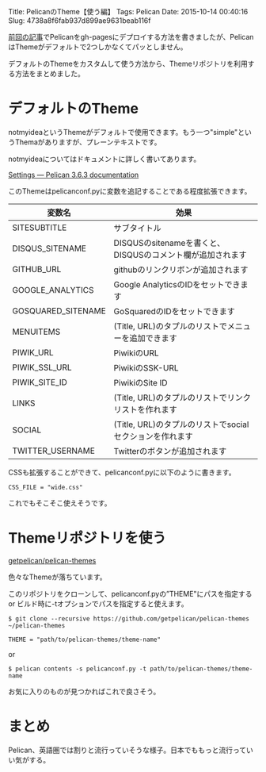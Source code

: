 Title: PelicanのTheme【使う編】
Tags: Pelican
Date: 2015-10-14 00:40:16
Slug: 4738a8f6fab937d899ae9631beab116f

[前回の記事](http://blog.muuny-blue.info/64517d8435994992e682b3e4aa0a0661.html "Pelicanでブログを始める最初の一歩")でPelicanをgh-pagesにデプロイする方法を書きましたが、PelicanはThemeがデフォルトで2つしかなくてパッとしません。

デフォルトのThemeをカスタムして使う方法から、Themeリポジトリを利用する方法をまとめました。

# デフォルトのTheme

notmyideaというThemeがデフォルトで使用できます。もう一つ"simple"というThemaがありますが、プレーンテキストです。

notmyideaについてはドキュメントに詳しく書いてあります。

[Settings — Pelican 3.6.3 documentation](http://docs.getpelican.com/en/3.6.3/settings.html#themes "Settings — Pelican 3.6.3 documentation")

このThemeはpelicanconf.pyに変数を追記することである程度拡張できます。

変数名 | 効果  |
------ |-------|
SITESUBTITLE       | サブタイトル
DISQUS_SITENAME    | DISQUSのsitenameを書くと、DISQUSのコメント欄が追加されます
GITHUB_URL         | githubのリンクリボンが追加されます
GOOGLE_ANALYTICS   | Google AnalyticsのIDをセットできます
GOSQUARED_SITENAME | GoSquaredのIDをセットできます
MENUITEMS          | (Title, URL)のタプルのリストでメニューを追加できます
PIWIK_URL          | PiwikiのURL
PIWIK_SSL_URL      | PiwikiのSSK-URL
PIWIK_SITE_ID      | PiwikiのSite ID
LINKS              | (Title, URL)のタプルのリストでリンクリストを作れます
SOCIAL             | (Title, URL)のタプルのリストでsocialセクションを作れます
TWITTER_USERNAME   | Twitterのボタンが追加されます

CSSも拡張することができて、pelicanconf.pyに以下のように書きます。

```
CSS_FILE = "wide.css"
```

これでもそこそこ使えそうです。

# Themeリポジトリを使う

[getpelican/pelican-themes](https://github.com/getpelican/pelican-themes "getpelican/pelican-themes")

色々なThemeが落ちています。

このリポジトリをクローンして、pelicanconf.pyの”THEME"にパスを指定する or ビルド時に-tオプションでパスを指定すると使えます。

```
$ git clone --recursive https://github.com/getpelican/pelican-themes ~/pelican-themes
```

```
THEME = "path/to/pelican-themes/theme-name"
```

or

```
$ pelican contents -s pelicanconf.py -t path/to/pelican-themes/theme-name
```

お気に入りのものが見つかればこれで良さそう。

# まとめ

Pelican、英語圏では割りと流行っていそうな様子。日本でももっと流行っていい気がする。